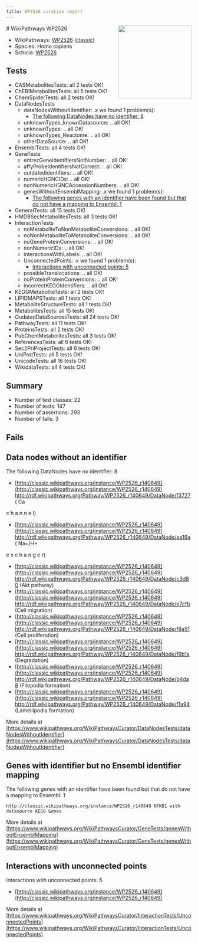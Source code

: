 ```yaml
---
title: WP2526 curation report
---
```


<img style="float: right; width: 200px" src="https://upload.wikimedia.org/wikipedia/commons/thumb/8/83/Wplogo_with_text_500.png/640px-Wplogo_with_text_500.png" />
# WikiPathways WP2526

* WikiPathways: [WP2526](https://wikipathways.org/pathways/WP2526) ([classic](https://classic.wikipathways.org/instance/WP2526))
* Species: Homo sapiens
* Scholia: [WP2526](https://scholia.toolforge.org/wikipathways/WP2526)
## Tests
* CASMetabolitesTests: all 2 tests OK!
* ChEBIMetabolitesTests: all 5 tests OK!
* ChemSpiderTests: all 2 tests OK!
* DataNodesTests
    * dataNodesWithoutIdentifier: .x we found 1 problem(s):
        * [The following DataNodes have no identifier: 8](#d2d32fa7)
    * unknownTypes_knownDatasource: .. all OK!
    * unknownTypes: .. all OK!
    * unknownTypes_Reactome: .. all OK!
    * otherDataSource: .. all OK!
* EnsemblTests: all 4 tests OK!
* GeneTests
    * entrezGeneIdentifiersNotNumber: .. all OK!
    * affyProbeIdentifiersNotCorrect: .. all OK!
    * outdatedIdentifiers: .. all OK!
    * numericHGNCIDs: .. all OK!
    * nonNumericHGNCAccessionNumbers: .. all OK!
    * genesWithoutEnsemblMapping: .x we found 1 problem(s):
        * [The following genes with an identifier have been found but that do not have a mapping to Ensembl: 1](#40286d83)
* GeneralTests: all 15 tests OK!
* HMDBSecMetabolitesTests: all 3 tests OK!
* InteractionTests
    * noMetaboliteToNonMetaboliteConversions: .. all OK!
    * noNonMetaboliteToMetaboliteConversions: .. all OK!
    * noGeneProteinConversions: .. all OK!
    * nonNumericIDs: .. all OK!
    * interactionsWithLabels: .. all OK!
    * UnconnectedPoints: .x we found 1 problem(s):
        * [Interactions with unconnected points: 5](#35a61add)
    * possibleTranslocations: .. all OK!
    * noProteinProteinConversions: .. all OK!
    * incorrectKEGGIdentifiers: .. all OK!
* KEGGMetaboliteTests: all 2 tests OK!
* LIPIDMAPSTests: all 1 tests OK!
* MetaboliteStructureTests: all 1 tests OK!
* MetabolitesTests: all 15 tests OK!
* OudatedDataSourcesTests: all 24 tests OK!
* PathwayTests: all 11 tests OK!
* ProteinsTests: all 2 tests OK!
* PubChemMetabolitesTests: all 3 tests OK!
* ReferencesTests: all 6 tests OK!
* Sec2PriProjectTests: all 6 tests OK!
* UniProtTests: all 5 tests OK!
* UnicodeTests: all 16 tests OK!
* WikidataTests: all 4 tests OK!


## Summary

* Number of test classes: 22
* Number of tests: 147
* Number of assertions: 293
* Number of fails: 3

## Fails

<a name="d2d32fa7" />

## Data nodes without an identifier

The following DataNodes have no identifier: 8

* [http://classic.wikipathways.org/instance/WP2526_r140649](http://classic.wikipathways.org/instance/WP2526_r140649) http://rdf.wikipathways.org/Pathway/WP2526_r140649/DataNode/f3727 (
Ca

c
h
a
n
n
e
l)
* [http://classic.wikipathways.org/instance/WP2526_r140649](http://classic.wikipathways.org/instance/WP2526_r140649) http://rdf.wikipathways.org/Pathway/WP2526_r140649/DataNode/ea16a (
Na+/H+

e
x
c
h
a
n
g
e
r)
* [http://classic.wikipathways.org/instance/WP2526_r140649](http://classic.wikipathways.org/instance/WP2526_r140649) http://rdf.wikipathways.org/Pathway/WP2526_r140649/DataNode/c3d80 (Akt
pathway)
* [http://classic.wikipathways.org/instance/WP2526_r140649](http://classic.wikipathways.org/instance/WP2526_r140649) http://rdf.wikipathways.org/Pathway/WP2526_r140649/DataNode/e7cfb (Cell migration)
* [http://classic.wikipathways.org/instance/WP2526_r140649](http://classic.wikipathways.org/instance/WP2526_r140649) http://rdf.wikipathways.org/Pathway/WP2526_r140649/DataNode/f9a51 (Cell proliferation)
* [http://classic.wikipathways.org/instance/WP2526_r140649](http://classic.wikipathways.org/instance/WP2526_r140649) http://rdf.wikipathways.org/Pathway/WP2526_r140649/DataNode/f9b1a (Degradation)
* [http://classic.wikipathways.org/instance/WP2526_r140649](http://classic.wikipathways.org/instance/WP2526_r140649) http://rdf.wikipathways.org/Pathway/WP2526_r140649/DataNode/b4da8 (Filopodia
formation)
* [http://classic.wikipathways.org/instance/WP2526_r140649](http://classic.wikipathways.org/instance/WP2526_r140649) http://rdf.wikipathways.org/Pathway/WP2526_r140649/DataNode/f1a94 (Lamellipodia
formation)


More details at [https://www.wikipathways.org/WikiPathwaysCurator/DataNodesTests/dataNodesWithoutIdentifier](https://www.wikipathways.org/WikiPathwaysCurator/DataNodesTests/dataNodesWithoutIdentifier)

<a name="40286d83" />

## Genes with identifier but no Ensembl identifier mapping

The following genes with an identifier have been found but that do not have a mapping to Ensembl: 1
```
http://classic.wikipathways.org/instance/WP2526_r140649 NFKB1 with datasource KEGG Genes
```

More details at [https://www.wikipathways.org/WikiPathwaysCurator/GeneTests/genesWithoutEnsemblMapping](https://www.wikipathways.org/WikiPathwaysCurator/GeneTests/genesWithoutEnsemblMapping)

<a name="35a61add" />

## Interactions with unconnected points

Interactions with unconnected points: 5

* [http://classic.wikipathways.org/instance/WP2526_r140649](http://classic.wikipathways.org/instance/WP2526_r140649)


More details at [https://www.wikipathways.org/WikiPathwaysCurator/InteractionTests/UnconnectedPoints](https://www.wikipathways.org/WikiPathwaysCurator/InteractionTests/UnconnectedPoints)

